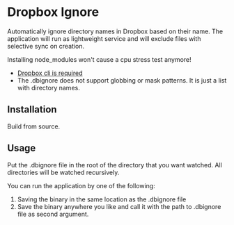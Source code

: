 # Dropbox Ignore

Automatically ignore directory names in Dropbox based on their name. The application will run as lightweight service
and will exclude files with selective sync on creation.

Installing node_modules won't cause a cpu stress test anymore!

* [Dropbox cli is required](https://www.dropbox.com/install-linux)
* The .dbignore does not support globbing or mask patterns. It is just a list with directory names.


## Installation
Build from source.

## Usage
Put the .dbignore file in the root of the directory that you want watched. All directories will be watched recursively.

You can run the application by one of the following:

1. Saving the binary in the same location as the .dbignore file
2. Save the binary anywhere you like and call it with the path to .dbignore file as second argument.

